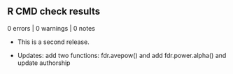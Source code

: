 ## R CMD check results

0 errors | 0 warnings | 0 notes

* This is a second release.

* Updates: add two functions: fdr.avepow() and add fdr.power.alpha() and update authorship
